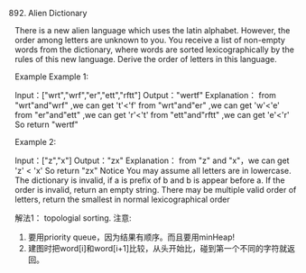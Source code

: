 892. Alien Dictionary

There is a new alien language which uses the latin alphabet. However, the order among letters are unknown to you. You receive a list of non-empty words from the dictionary, where words are sorted lexicographically by the rules of this new language. Derive the order of letters in this language.

Example
Example 1:

Input：["wrt","wrf","er","ett","rftt"]
Output："wertf"
Explanation：
from "wrt"and"wrf" ,we can get 't'<'f'
from "wrt"and"er" ,we can get 'w'<'e'
from "er"and"ett" ,we can get 'r'<'t'
from "ett"and"rftt" ,we can get 'e'<'r'
So return "wertf"

Example 2:

Input：["z","x"]
Output："zx"
Explanation：
from "z" and "x"，we can get 'z' < 'x'
So return "zx"
Notice
You may assume all letters are in lowercase.
The dictionary is invalid, if a is prefix of b and b is appear before a.
If the order is invalid, return an empty string.
There may be multiple valid order of letters, return the smallest in normal lexicographical order

解法1：
topologial sorting.
注意:
1) 要用priority queue，因为结果有顺序。而且要用minHeap!
2) 建图时把word[i]和word[i+1]比较，从头开始比，碰到第一个不同的字符就返回。